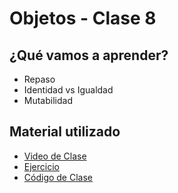 # Objetos - Clase 8

## ¿Qué vamos a aprender?

* Repaso
* Identidad vs Igualdad
* Mutabilidad

## Material utilizado

* [Video de Clase](https://youtu.be/FYkspaMujy8)
* [Ejercicio](https://docs.google.com/document/d/1Gt4WhECZvDmlqjWempskDMmLDvi-2s8WgOy01SvJbiQ/)
* [Código de Clase](https://github.com/pdep-st/seguimiento/tree/main/seguimiento/2022/objetos/practica/src/clase8.wlk)